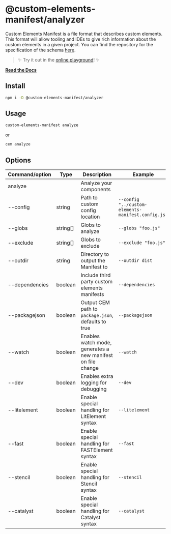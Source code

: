 # @custom-elements-manifest/analyzer

<!-- [=> See Source <=](../../docs/analyzer/index.md) -->

Custom Elements Manifest is a file format that describes custom elements. This format will allow tooling and IDEs to give rich information about the custom elements in a given project. You can find the repository for the specification of the schema [here](https://github.com/webcomponents/custom-elements-manifest).

> ✨ Try it out in the [online playground](https://custom-elements-manifest.netlify.app/)! ✨

[**Read the Docs**](https://custom-elements-manifest.open-wc.org/)

## Install

```bash
npm i -D @custom-elements-manifest/analyzer
```

## Usage

```bash
custom-elements-manifest analyze
```

or

```bash
cem analyze
```

## Options

| Command/option   | Type       | Description                                                 | Example                                                 |
| ---------------- | ---------- | ----------------------------------------------------------- | ------------------------------------------------------- |
| analyze          |            | Analyze your components                                     |                                                         |
| --config         | string     | Path to custom config location                              | `--config "../custom-elements-manifest.config.js"`    |
| --globs          | string[]   | Globs to analyze                                            | `--globs "foo.js"`                                    |
| --exclude        | string[]   | Globs to exclude                                            | `--exclude "foo.js"`                                  |
| --outdir         | string     | Directory to output the Manifest to                         | `--outdir dist`                                       |
| --dependencies   | boolean    | Include third party custom elements manifests               | `--dependencies`                                      |
| --packagejson    | boolean    | Output CEM path to `package.json`, defaults to true         | `--packagejson`                                       |
| --watch          | boolean    | Enables watch mode, generates a new manifest on file change | `--watch`                                             |
| --dev            | boolean    | Enables extra logging for debugging                         | `--dev`                                               |
| --litelement     | boolean    | Enable special handling for LitElement syntax               | `--litelement`                                        |
| --fast           | boolean    | Enable special handling for FASTElement syntax              | `--fast`                                              |
| --stencil        | boolean    | Enable special handling for Stencil syntax                  | `--stencil`                                           |
| --catalyst       | boolean    | Enable special handling for Catalyst syntax                 | `--catalyst`                                          |